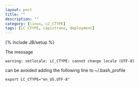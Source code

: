 ```yaml
---
layout: post
title: ""
description: ""
category: [linux, LC_CTYPE]
tags: [LC_CTYPE, capistrano, deployment]
---
```

{% include JB/setup %}


The message 

    warning: setlocale: LC_CTYPE: cannot change locale (UTF-8)

can be avoided adding the following line to ~/.bash_profile

    export LC_CTYPE="en_US.UTF-8"

